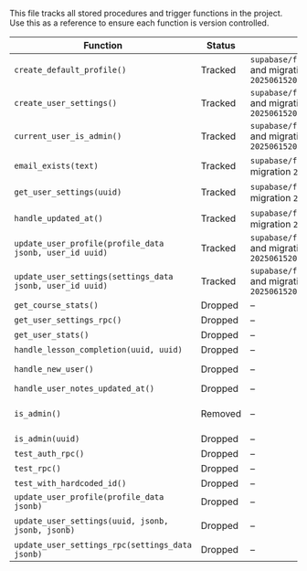 This file tracks all stored procedures and trigger functions in the project. Use this as a reference to ensure each function is version controlled.

| Function | Status | Location | Notes |
| --- | --- | --- | --- |
| `create_default_profile()` | Tracked | `supabase/functions/create_default_profile.sql` and migration `20250615202948_remote_schema.sql` | Trigger for new users |
| `create_user_settings()` | Tracked | `supabase/functions/create_user_settings.sql` and migration `20250615202948_remote_schema.sql` | Trigger for profile creation |
| `current_user_is_admin()` | Tracked | `supabase/functions/current_user_is_admin.sql` and migration `20250615202948_remote_schema.sql` | Checks if the current user is admin |
| `email_exists(text)` | Tracked | `supabase/functions/email_exists.sql` and migration `20250615202948_remote_schema.sql` | Helper restricted to `service_role` |
| `get_user_settings(uuid)` | Tracked | `supabase/functions/get_user_settings.sql` and migration `20250615202948_remote_schema.sql` | Returns settings for a user |
| `handle_updated_at()` | Tracked | `supabase/functions/handle_updated_at.sql` and migration `20250615202948_remote_schema.sql` | Generic updated_at trigger |
| `update_user_profile(profile_data jsonb, user_id uuid)` | Tracked | `supabase/functions/update_user_profile.sql` and migration `20250615202948_remote_schema.sql` | Main profile update function |
| `update_user_settings(settings_data jsonb, user_id uuid)` | Tracked | `supabase/functions/update_user_settings.sql` and migration `20250615202948_remote_schema.sql` | Main settings update function |
| `get_course_stats()` | Dropped | – | Not referenced in code |
| `get_user_settings_rpc()` | Dropped | – | Deprecated |
| `get_user_stats()` | Dropped | – | Not referenced in code |
| `handle_lesson_completion(uuid, uuid)` | Dropped | – | Unused |
| `handle_new_user()` | Dropped | – | Replaced by `create_default_profile()` |
| `handle_user_notes_updated_at()` | Dropped | – | Not implemented |
| `is_admin()` | Removed | – | Replaced by `profiles.is_admin` column |
| `is_admin(uuid)` | Dropped | – | Unused |
| `test_auth_rpc()` | Dropped | – | Development helper |
| `test_rpc()` | Dropped | – | Development helper |
| `test_with_hardcoded_id()` | Dropped | – | Development helper |
| `update_user_profile(profile_data jsonb)` | Dropped | – | Legacy version |
| `update_user_settings(uuid, jsonb, jsonb, jsonb)` | Dropped | – | Alternative signature not used |
| `update_user_settings_rpc(settings_data jsonb)` | Dropped | – | Deprecated |
